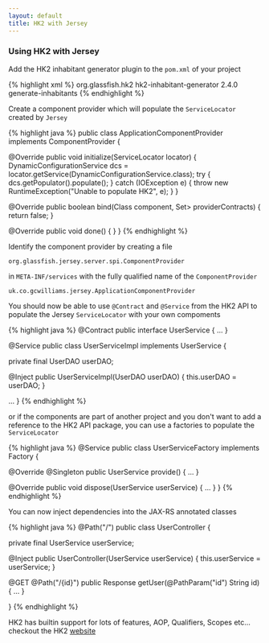 ```yaml
---
layout: default 
title: HK2 with Jersey
---
```


### Using HK2 with Jersey

Add the HK2 inhabitant generator plugin to the `pom.xml` of your project

<!--more-->

{% highlight xml %}
<plugin>
  <groupId>org.glassfish.hk2</groupId>
    <artifactId>hk2-inhabitant-generator</artifactId>
    <version>2.4.0</version>
    <executions>
      <execution>
        <goals>
          <goal>generate-inhabitants</goal>
        </goals>
      <execution>
    </execution>
  </executions>
</plugin>
{% endhighlight %}

Create a component provider which will populate the `ServiceLocator` created by `Jersey`

{% highlight java %}
public class ApplicationComponentProvider implements ComponentProvider {

  @Override
  public void initialize(ServiceLocator locator) {
    DynamicConfigurationService dcs = locator.getService(DynamicConfigurationService.class);
    try {
      dcs.getPopulator().populate();
    } catch (IOException e) {
      throw new RuntimeException("Unable to populate HK2", e);
    }
  }

  @Override
  public boolean bind(Class<?> component, Set<Class<?>> providerContracts) {
    return false;
  }

  @Override
  public void done() {
  }
}
{% endhighlight %}

Identify the component provider by creating a file 

    org.glassfish.jersey.server.spi.ComponentProvider

in `META-INF/services` with the fully qualified name of the `ComponentProvider`

    uk.co.gcwilliams.jersey.ApplicationComponentProvider

You should now be able to use `@Contract` and `@Service` from the HK2 API to populate the Jersey `ServiceLocator` with your own compoments

{% highlight java %}
@Contract
public interface UserService {
  ...
}

@Service
public class UserServiceImpl implements UserService {

  private final UserDAO userDAO;

  @Inject
  public UserServiceImpl(UserDAO userDAO) {
    this.userDAO = userDAO;
  }

  ...
}
{% endhighlight %}

or if the components are part of another project and you don't want to add a reference to the HK2 API package, you can use a factories to populate the `ServiceLocator`

{% highlight java %}
@Service
public class UserServiceFactory implements Factory<UserService> {

  @Override
  @Singleton
  public UserService provide() {
    ...
  }

  @Override
  public void dispose(UserService userService) {
    ...
  }
}
{% endhighlight %}

You can now inject dependencies into the JAX-RS annotated classes


{% highlight java %}
@Path("/")
public class UserController {

  private final UserService userService;

  @Inject
  public UserController(UserService userService) {
    this.userService = userService;
  }

  @GET
  @Path("/{id}")
  public Response getUser(@PathParam("id") String id) {
    ...
  }
  
}
{% endhighlight %}

HK2 has builtin support for lots of features, AOP, Qualifiers, Scopes etc... checkout the HK2 [website](https://hk2.java.net)